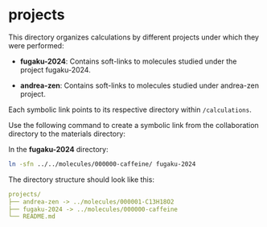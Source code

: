# projects

This directory organizes calculations by different projects under which they were performed:

- **fugaku-2024**: Contains soft-links to molecules studied under the project fugaku-2024.

- **andrea-zen**: Contains soft-links to molecules studied under andrea-zen project.


Each symbolic link points to its respective directory within `/calculations`.

Use the following command to create a symbolic link from the collaboration directory to the materials directory:

In the **fugaku-2024** directory:

``` bash
ln -sfn ../../molecules/000000-caffeine/ fugaku-2024
```

The directory structure should look like this:

``` yaml
projects/
├── andrea-zen -> ../molecules/000001-C13H18O2
├── fugaku-2024 -> ../molecules/000000-caffeine
└── README.md
```